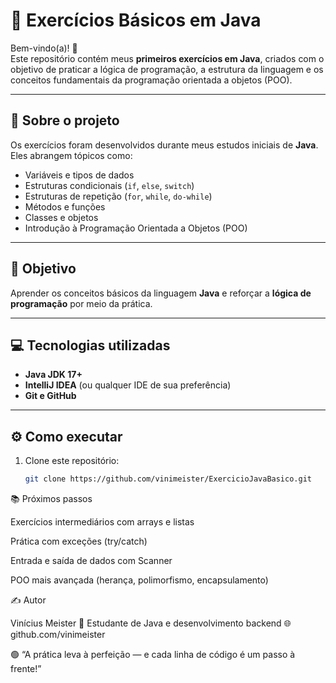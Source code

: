 # 🧩 Exercícios Básicos em Java

Bem-vindo(a)! 👋  
Este repositório contém meus **primeiros exercícios em Java**, criados com o objetivo de praticar a lógica de programação, a estrutura da linguagem e os conceitos fundamentais da programação orientada a objetos (POO).

---

## 🚀 Sobre o projeto

Os exercícios foram desenvolvidos durante meus estudos iniciais de **Java**.  
Eles abrangem tópicos como:

- Variáveis e tipos de dados  
- Estruturas condicionais (`if`, `else`, `switch`)  
- Estruturas de repetição (`for`, `while`, `do-while`)  
- Métodos e funções  
- Classes e objetos  
- Introdução à Programação Orientada a Objetos (POO)

---

## 🧠 Objetivo

Aprender os conceitos básicos da linguagem **Java** e reforçar a **lógica de programação** por meio da prática.

---

## 💻 Tecnologias utilizadas

- **Java JDK 17+**
- **IntelliJ IDEA** (ou qualquer IDE de sua preferência)
- **Git e GitHub**

---

## ⚙️ Como executar

1. Clone este repositório:
   ```bash
   git clone https://github.com/vinimeister/ExercicioJavaBasico.git
📚 Próximos passos

Exercícios intermediários com arrays e listas

Prática com exceções (try/catch)

Entrada e saída de dados com Scanner

POO mais avançada (herança, polimorfismo, encapsulamento)

✍️ Autor

Vinícius Meister
📍 Estudante de Java e desenvolvimento backend
🌐 github.com/vinimeister

🟢 “A prática leva à perfeição — e cada linha de código é um passo à frente!”
